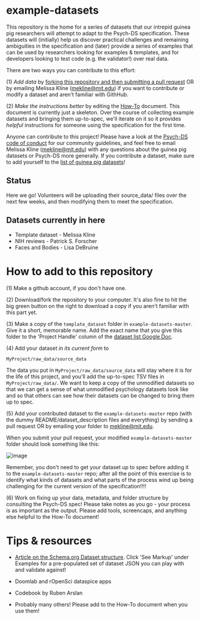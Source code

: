 # example-datasets

This repository is the home for a series of datasets that our intrepid guinea pig researchers will attempt to adapt to the Psych-DS specification. These datasets will (initially) help us discover practical challenges and remaining ambiguities in the specification and (later) provide a series of examples that can be used by researchers looking for examples & templates, and for developers looking to test code (e.g. the validator!) over real data.

There are two ways you can contribute to this effort:

(1) _Add data_ by [forking this repository and then submitting a pull request](https://help.github.com/articles/creating-a-pull-request/) OR by emailing Melissa Kline (mekline@mit.edu) if you want to contribute or modify a dataset and aren't familiar with GithHub.

(2) _Make the instructions better_ by editing the [How-To](https://docs.google.com/spreadsheets/d/1QcfJqGPyBkdO0n4rCcye-Nfb3XWRYETOF3NMbwwPyJ4/edit?usp=sharing) document. This document is currently just a skeleton. Over the course of collecting example datasets and bringing them up-to-spec, we'll iterate on it so it provides *helpful* instructions for someone using the specification for the first time. 

Anyone can contribute to this project! Please have a look at the [Psych-DS code of conduct](https://github.com/psych-ds/psych-DS/blob/master/CODE_OF_CONDUCT.md) for our community guidelines, and feel free to email Melissa Kline (mekline@mit.edu) with any questions about the guinea pig datasets or Psych-DS more generally.  If you contribute a dataset, make sure to add yourself to the [list of guinea pig datasets](https://docs.google.com/spreadsheets/d/1QcfJqGPyBkdO0n4rCcye-Nfb3XWRYETOF3NMbwwPyJ4/edit?usp=sharing)!

## Status

Here we go! Volunteers will be uploading their source_data/ files over the next few weeks, and then modifying them to meet the specification. 

## Datasets currently in here

* Template dataset - Melissa Kline
* NIH reviews - Patrick S. Forscher
* Faces and Bodies - Lisa DeBruine

# How to add to this repository

(1) Make a github account, if you don't have one.

(2) Download/fork the repository to your computer. It's also fine to hit the big green button on the right to download a copy if you aren't familiar with this part yet.

(3) Make a copy of the `template_dataset` folder in `example-datasets-master`.  Give it a short, memorable name. Add the exact name that you give this folder to the 'Project Handle' column of the [dataset list Google Doc](https://docs.google.com/spreadsheets/d/1QcfJqGPyBkdO0n4rCcye-Nfb3XWRYETOF3NMbwwPyJ4/edit?usp=sharing).

(4) Add your dataset *in its current form* to 
```
MyProject/raw_data/source_data 
```

The data you put in `MyProject/raw_data/source_data` will stay where it is for the life of this project, and you'll add the up-to-spec TSV files in `MyProject/raw_data/`. We want to keep a copy of the unmodified datasets so that we can get a sense of what unmodified psychology datasets look like and so that others can see how their datasets can be changed to bring them up to spec.

(5) Add your contributed dataset to the `example-datasets-master` repo (with the dummy README/dataset_description files and everything) by sending a pull request OR by emailing your folder to mekline@mit.edu. 

When you submit your pull request, your modified `example-datasets-master` folder should look something like this:

![image](https://user-images.githubusercontent.com/5552513/50308632-7d2dc080-0461-11e9-995e-bf7c8b651278.png)

Remember, you don't need to get your dataset up to spec before adding it to the `example-datasets-master` repo; after all the point of this exercise is to identify what kinds of datasets and what parts of the process wind up being challenging for the current version of the specification!!!!

(6) Work on fixing up your data, metadata, and folder structure by consulting the Psych-DS spec! Please take notes as you go - your process is as important as the output. Please add tools, screencaps, and anything else helpful to the How-To document!

# Tips & resources

* [Article on the Schema.org Dataset structure](https://developers.google.com/search/docs/data-types/dataset). Click 'See Markup' under Examples for a pre-populated set of dataset JSON you can play with and validate against!

* Doomlab and rOpenSci dataspice apps

* Codebook by Ruben Arslan

* Probably many others! Please add to the How-To document when you use them!



